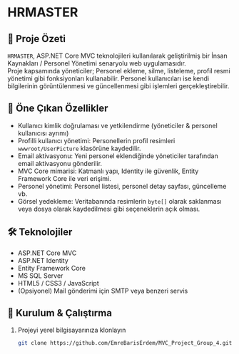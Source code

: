 # HRMASTER

## 🧾 Proje Özeti  
`HRMASTER`, ASP.NET Core MVC teknolojileri kullanılarak geliştirilmiş bir İnsan Kaynakları / Personel Yönetimi senaryolu web uygulamasıdır.  
Proje kapsamında yöneticiler; Personel ekleme, silme, listeleme, profil resmi yönetimi gibi fonksiyonları kullanabilir. Personel kullanıcıları ise kendi bilgilerinin görüntülenmesi ve güncellenmesi gibi işlemleri gerçekleştirebilir.

## 🎯 Öne Çıkan Özellikler  
- Kullanıcı kimlik doğrulaması ve yetkilendirme (yöneticiler & personel kullanıcısı ayrımı)  
- Profilli kullanıcı yönetimi: Personellerin profil resimleri `wwwroot/UserPicture` klasörüne kaydedilir.  
- Email aktivasyonu: Yeni personel eklendiğinde yöneticiler tarafından email aktivasyonu gönderilir.  
- MVC Core mimarisi: Katmanlı yapı, Identity ile güvenlik, Entity Framework Core ile veri erişimi.  
- Personel yönetimi: Personel listesi, personel detay sayfası, güncelleme vb.  
- Görsel yedekleme: Veritabanında resimlerin `byte[]` olarak saklanması veya dosya olarak kaydedilmesi gibi seçeneklerin açık olması.  

## 🛠 Teknolojiler  
- ASP.NET Core MVC  
- ASP.NET Identity  
- Entity Framework Core  
- MS SQL Server  
- HTML5 / CSS3 / JavaScript  
- (Opsiyonel) Mail gönderimi için SMTP veya benzeri servis  

## 🧩 Kurulum & Çalıştırma  
1. Projeyi yerel bilgisayarınıza klonlayın  
   ```bash
   git clone https://github.com/EmreBarisErdem/MVC_Project_Group_4.git
